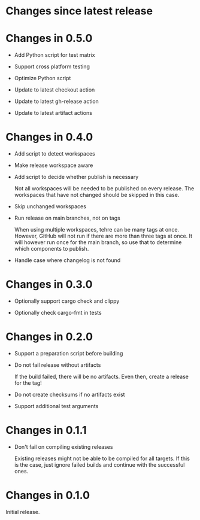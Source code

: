# Changes since latest release

# Changes in 0.5.0

-   Add Python script for test matrix

-   Support cross platform testing

-   Optimize Python script

-   Update to latest checkout action

-   Update to latest gh-release action

-   Update to latest artifact actions

# Changes in 0.4.0

-   Add script to detect workspaces

-   Make release workspace aware

-   Add script to decide whether publish is necessary

    Not all workspaces will be needed to be published on every release. The
    workspaces that have not changed should be skipped in this case.

-   Skip unchanged workspaces

-   Run release on main branches, not on tags

    When using multiple workspaces, tehre can be many tags at once. However,
    GitHub will not run if there are more than three tags at once. It will
    however run once for the main branch, so use that to determine which
    components to publish.

-   Handle case where changelog is not found

# Changes in 0.3.0

-   Optionally support cargo check and clippy

-   Optionally check cargo-fmt in tests

# Changes in 0.2.0

-   Support a preparation script before building

-   Do not fail release without artifacts

    If the build failed, there will be no artifacts. Even then, create a
    release for the tag!

-   Do not create checksums if no artifacts exist

-   Support additional test arguments

# Changes in 0.1.1

-   Don't fail on compiling existing releases

    Existing releases might not be able to be compiled for all targets. If
    this is the case, just ignore failed builds and continue with the
    successful ones.

# Changes in 0.1.0

Initial release.
